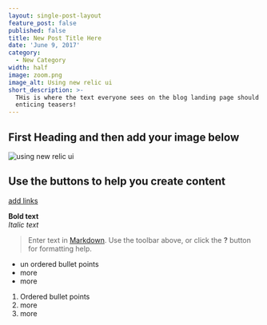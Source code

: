 ```yaml
---
layout: single-post-layout
feature_post: false
published: false
title: New Post Title Here
date: 'June 9, 2017'
category:
  - New Category
width: half
image: zoom.png
image_alt: Using new relic ui
short_description: >-
  THis is where the text everyone sees on the blog landing page should go - the
  enticing teasers!
---
```

## First Heading and then add your image below
![using new relic ui]({{site.baseurl}}/img/zoom.png)

## Use the buttons to help you create content

[add links](edifyedu.com "link")

**Bold text**  
_Italic text_

> Enter text in [Markdown](http://daringfireball.net/projects/markdown/). Use the toolbar above, or click the **?** button for formatting help.

- un ordered bullet points
- more
- more


1. Ordered bullet points
1. more
1. more
